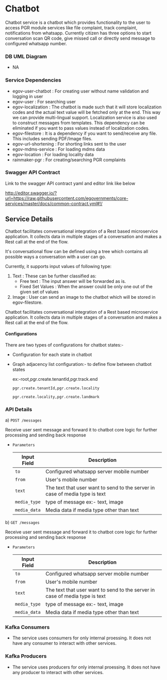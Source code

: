 # Chatbot

Chatbot service is a chatbot which provides functionality to the user to access PGR module services like file complaint, track complaint, notifications from whatsapp. Currently citizen has three options to start conversation scan QR code, give missed call or directly send message to configured whatsapp number.

### DB UML Diagram

- NA

### Service Dependencies

- egov-user-chatbot : For creating user without name validation and logging in user
- egov-user : For searching user
- egov-localization : The chatbot is made such that it will store localization codes and the actual text value will be fetched only at the end. This way we can provide multi-lingual support. Localization service is also used to construct messages from templates. This dependency can be eliminated if you want to pass values instead of localization codes.
- egov-filestore : It is a dependency if you want to send/receive any file. This includes sending PDF/Image files.
- egov-url-shortening : For shorting links sent to the user
- egov-mdms-service : For loading mdms data
- egov-location : For loading locality data
- rainmaker-pgr : For creating/searching PGR complaints

### Swagger API Contract

Link to the swagger API contract yaml and editor link like below

http://editor.swagger.io/?url=https://raw.githubusercontent.com/egovernments/core-services/master/docs/common-contract.yml#!/


## Service Details

Chatbot facilitates conversational integration of a Rest based microservice application. It collects data in multiple
 stages of a conversation and makes a Rest call at the end of the flow.
 
It's conversational flow can be defined using a tree which contains all possible ways a conversation with a user can go. 

Currently, it supports input values of following type:
1. Text : These can be further classified as:
    * Free text : The input answer will be forwarded as is.
    * Fixed Set Values : When the answer could be only one out of the given set of values 
2.  Image : User can send an image to the chatbot which will be stored in egov-filestore.

Chatbot facilitates conversational integration of a Rest based microservice application. It collects data in multiple
 stages of a conversation and makes a Rest call at the end of the flow.
 
#### Configurations 

There are two types of configurations for chatbot states:-
- Configuration for each state in chatbot
- Graph adjacency list configuration:- to define flow between chatbot states

  ex:-root,pgr.create.tenantId,pgr.track.end
  
      pgr.create.tenantId,pgr.create.locality
      
      pgr.create.locality,pgr.create.landmark

### API Details


a) `POST /messages` 

Receive user sent message and forward it to chatbot core logic for further processing and sending back response

- `Parameters`

    | Input Field                               | Description                                                       
    | ----------------------------------------- | ------------------------------------------------------------------
    | `to       `                               | Configured whatsapp server mobile number                                           
    | `from`                                    | User's mobile number
    | `text`                                    | The text that user want to send to the server in case of media type is text                      
    | `media_type`                              | type of message ex:- text, image
    | `media_data`                              | Media data if media type other than text
    
b) `GET /messages` 

Receive user sent message and forward it to chatbot core logic for further processing and sending back response

- `Parameters`

    | Input Field                               | Description                                                       
    | ----------------------------------------- | ------------------------------------------------------------------
    | `to       `                               | Configured whatsapp server mobile number                                           
    | `from`                                    | User's mobile number
    | `text`                                    | The text that user want to send to the server in case of media type is text                      
    | `media_type`                              | type of message ex:- text, image
    | `media_data`                              | Media data if media type other than text    

### Kafka Consumers

- The service uses consumers for only internal proessing. It does not have any consumer to interact with other services.

### Kafka Producers

- The service uses producers for only internal proessing. It does not have any producer to interact with other services.

